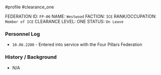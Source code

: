 #profile #clearance_one

FEDERATION ID: `FP-06`
NAME: `Westwood`
FACTION: `ICE`
RANK/OCCUPATION: `Member of ICE`
CLEARANCE LEVEL: ONE
STATUS: `On Leave`

### Personnel Log
- `10.06.2200` - Entered into service with the Four Pillars Federation

### History / Background
- N/A
